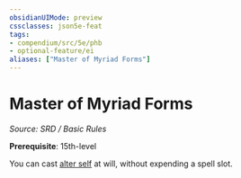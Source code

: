 ```yaml
---
obsidianUIMode: preview
cssclasses: json5e-feat
tags:
- compendium/src/5e/phb
- optional-feature/ei
aliases: ["Master of Myriad Forms"]
---
```

# Master of Myriad Forms
*Source: SRD / Basic Rules*  

**Prerequisite**: 15th-level

You can cast [alter self](alter-self.md) at will, without expending a spell slot.